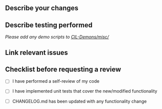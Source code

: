 ## Describe your changes


## Describe testing performed
*Please add any demo scripts to [CIL-Demons/misc/](https://github.com/TomographicImaging/CIL-Demos/tree/main/misc)*


## Link relevant issues


## Checklist before requesting a review
- [ ] I have performed a self-review of my code
- [ ] I have implemented unit tests that cover the new/modified functionality
- [ ] CHANGELOG.md has been updated with any functionality change

